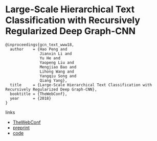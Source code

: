 # Large-Scale Hierarchical Text Classification with Recursively Regularized Deep Graph-CNN

```
@inproceedings{gcn_text_www18,
  author    = {Hao Peng and
               Jianxin Li and
               Yu He and
               Yaopeng Liu and
               Mengjiao Bao and
               Lihong Wang and
               Yangqiu Song and
               Qiang Yang},
  title     = {Large-Scale Hierarchical Text Classification with Recursively Regularized Deep Graph-CNN},
  booktitle = {TheWebConf},
  year      = {2018}
}
```

links
- [TheWebConf](https://www2018.thewebconf.org/program/web-content-analysis/)
- [preprint](http://www.cse.ust.hk/~yqsong/papers/2018-WWW-Text-GraphCNN.pdf)
- [code](https://github.com/HKUST-KnowComp/DeepGraphCNNforTexts)
